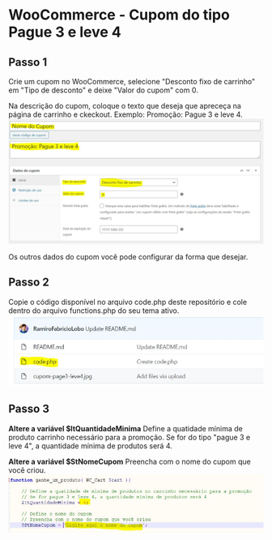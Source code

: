 # WooCommerce - Cupom do tipo Pague 3 e leve 4

## Passo 1
Crie um cupom no WooCommerce, selecione "Desconto fixo de carrinho" em "Tipo de desconto" e deixe "Valor do cupom" com 0.

Na descrição do cupom, coloque o texto que deseja que apreceça na página de carrinho e ckeckout. Exemplo: Promoção: Pague 3 e leve 4.
![Criando o cupom](https://raw.githubusercontent.com/RamiroFabricioLobo/woocommerce-cupom-pague3-leve4/master/cupom-page3-leve4.jpg)

Os outros dados do cupom você pode configurar da forma que desejar.

## Passo 2
Copie o código disponível no arquivo code.php deste repositório e cole dentro do arquivo functions.php do seu tema ativo.
![Copiar código](https://raw.githubusercontent.com/RamiroFabricioLobo/woocommerce-cupom-pague3-leve4/master/cupom-codigo.jpg)

## Passo 3

**Altere a variável $ItQuantidadeMinima**
Define a quatidade mínima de produto carrinho necessário para a promoção. Se for do tipo "pague 3 e leve 4", a quantidade mínima de produtos será 4.

**Altere a variável $StNomeCupom**
Preencha com o nome do cupom que você criou.
![functions.php](https://raw.githubusercontent.com/RamiroFabricioLobo/woocommerce-cupom-pague3-leve4/master/cupom-functions.jpg)
